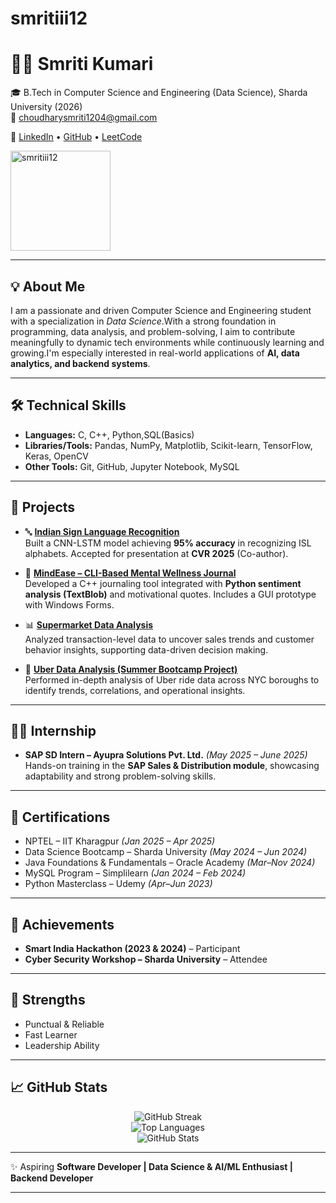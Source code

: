 # smritiii12
# 👩‍💻 Smriti Kumari  

🎓 B.Tech in Computer Science and Engineering (Data Science), Sharda University (2026)  
📧 choudharysmriti1204@gmail.com  

🔗 [LinkedIn](https://www.linkedin.com/in/smriti12) • [GitHub](https://github.com/smritiii12) • [LeetCode](https://leetcode.com/Smriti_Kumari_)  

<p align="left">
  <a href="https://github.com/smritiii12">
    <img src="https://komarev.com/ghpvc/?username=smritiii12&label=Profile+Views&color=blueviolet&style=flat-square" alt="smritiii12" width="160"/>
  </a>
</p>

---

## 💡 About Me
I am a passionate and driven Computer Science and Engineering student with a specialization in *Data Science*.With a strong foundation in programming, data analysis, and problem-solving, I aim to contribute meaningfully to dynamic tech environments while continuously learning and growing.I'm especially interested in real-world applications of **AI, data analytics, and backend systems**.  

---

## 🛠 Technical Skills
- **Languages:** C, C++, Python,SQL(Basics)  
- **Libraries/Tools:** Pandas, NumPy, Matplotlib, Scikit-learn, TensorFlow, Keras, OpenCV  
- **Other Tools:** Git, GitHub, Jupyter Notebook, MySQL  

---

## 📂 Projects
- 🔤 **[Indian Sign Language Recognition](https://github.com/smritiii12/ISL)**  
  Built a CNN-LSTM model achieving **95% accuracy** in recognizing ISL alphabets. Accepted for presentation at **CVR 2025** (Co-author).

- 🧠 **[MindEase – CLI-Based Mental Wellness Journal](https://github.com/smritiii12/MindEase)**  
  Developed a C++ journaling tool integrated with **Python sentiment analysis (TextBlob)** and motivational quotes. Includes a GUI prototype with Windows Forms.

- 📊 **[Supermarket Data Analysis](https://github.com/smritiii12/Supermarket-Data-Analysis)**  
  Analyzed transaction-level data to uncover sales trends and customer behavior insights, supporting data-driven decision making.

- 🚕 **[Uber Data Analysis (Summer Bootcamp Project)](https://github.com/smritiii12/Summer-Bootcamp-Project)**  
  Performed in-depth analysis of Uber ride data across NYC boroughs to identify trends, correlations, and operational insights.

---

## 👩‍🏫 Internship
- **SAP SD Intern – Ayupra Solutions Pvt. Ltd.** *(May 2025 – June 2025)*  
  Hands-on training in the **SAP Sales & Distribution module**, showcasing adaptability and strong problem-solving skills.

---

## 🏅 Certifications
- NPTEL – IIT Kharagpur *(Jan 2025 – Apr 2025)*  
- Data Science Bootcamp – Sharda University *(May 2024 – Jun 2024)*  
- Java Foundations & Fundamentals – Oracle Academy *(Mar–Nov 2024)*  
- MySQL Program – Simplilearn *(Jan 2024 – Feb 2024)*  
- Python Masterclass – Udemy *(Apr–Jun 2023)*  

---

## 🚀 Achievements
- **Smart India Hackathon (2023 & 2024)** – Participant  
- **Cyber Security Workshop – Sharda University** – Attendee  

---

## 🌱 Strengths
- Punctual & Reliable  
- Fast Learner  
- Leadership Ability  

---

## 📈 GitHub Stats
<p align="center">
  <img src="https://github-readme-streak-stats.herokuapp.com?user=smritiii12&theme=radical&hide_border=true" alt="GitHub Streak" />
  <br>
  <img src="https://github-readme-stats.vercel.app/api/top-langs/?username=smritiii12&layout=compact&theme=radical&hide_border=true" alt="Top Languages" />
  <br>
  <img src="https://github-readme-stats.vercel.app/api?username=smritiii12&show_icons=true&theme=radical&hide_border=true" alt="GitHub Stats" />
</p>

---

✨ Aspiring **Software Developer | Data Science & AI/ML Enthusiast | Backend Developer**  


<hr>
